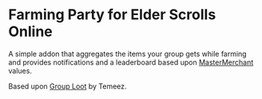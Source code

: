# Farming Party for Elder Scrolls Online

A simple addon that aggregates the items your group gets while farming and provides notifications and a leaderboard based upon [MasterMerchant](http://www.esoui.com/downloads/info928-MasterMerchant.html) values.

Based upon [Group Loot](http://www.esoui.com/downloads/info1027-GroupLoot.html) by Temeez.
